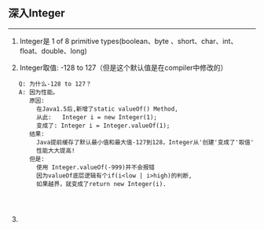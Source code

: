 ## 深入Integer
---

1. Integer是 1 of 8 primitive types(boolean、byte 、short、char、int、float、double、long) <br>

2. Integer取值: -128 to 127（但是这个默认值是在compiler中修改的）
```
   Q: 为什么-128 to 127？
   A: 因为性能。
      原因:
        在Java1.5后,新增了static valueOf() Method,
        从此:   Integer i = new Integer(1);
        变成了: Integer i = Integer.valueOf(1);
      结果:
        Java提前缓存了默认最小值和最大值-127到128，Integer从'创建'变成了'取值'
        性能大大提高!
      但是:
        使用 Integer.valueOf(-999)并不会报错
        因为valueOf底层逻辑有个if(i<low | i>high)的判断,
        如果越界，就变成了return new Integer(i).
        
        
      
```
3.
